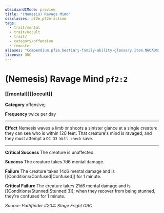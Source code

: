 ```yaml
---
obsidianUIMode: preview
title: "(Nemesis) Ravage Mind"
cssclasses: pf2e,pf2e-action
tags:
  - trait/mental
  - trait/occult
  - trait/
  - category/offensive
  - remaster
aliases: "Compendium.pf2e.bestiary-family-ability-glossary.Item.N6OADmxP3Y1qUZKv"
license: ORC
---
```

# (Nemesis) Ravage Mind `pf2:2`

### [[mental]][[occult]]

**Category** offensive; 




**Frequency** twice per day

* * *

**Effect** Nemesis waves a limb or shoots a sinister glance at a single creature they can see who is within 120 feet. That creature's mind is ravaged, and they must attempt a `DC 33 Will check` save.

* * *

**Critical Success** The creature is unaffected.

**Success** The creature takes 7d6 mental damage.

**Failure** The creature takes 14d6 mental damage and is [[Conditions/Confused|Confused]] for 1 minute.

**Critical Failure** The creature takes 21d6 mental damage and is [[Conditions/Stunned|Stunned 3]]; when they recover from being stunned, they're confused for 1 minute.

*Source: Pathfinder #204: Stage Fright*
*ORC*